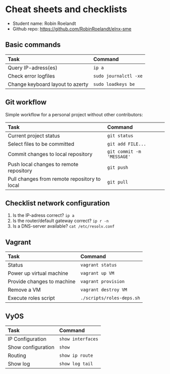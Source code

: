# Cheat sheets and checklists

- Student name: Robin Roelandt
- Github repo: https://github.com/RobinRoelandt/elnx-sme

## Basic commands

| Task                | Command |
| :---                | :---    |
| Query IP-adress(es) | `ip a`  |
| Check error logfiles| `sudo journalctl -xe` |
| Change keyboard layout to azerty| `sudo loadkeys be` |

## Git workflow

Simple workflow for a personal project without other contributors:

| Task                                         | Command                   |
| :---                                         | :---                      |
| Current project status                       | `git status`              |
| Select files to be committed                 | `git add FILE...`         |
| Commit changes to local repository           | `git commit -m 'MESSAGE'` |
| Push local changes to remote repository      | `git push`                |
| Pull changes from remote repository to local | `git pull`                |

## Checklist network configuration

1. Is the IP-adress correct? `ip a`
2. Is the router/default gateway correct? `ip r -n`
3. Is a DNS-server available? `cat /etc/resolv.conf`


## Vagrant

| Task                       | Command                |
| :---                       | :---                   |
| Status                     | `vagrant status`       |
| Power up virtual machine   | `vagrant up VM`        |
| Provide changes to machine | `vagrant provision`    |
| Remove a VM                | `vagrant destroy VM`   |
| Execute roles script       | `./scripts/roles-deps.sh` |


## VyOS

| Task              | Command           |
| :---              | :---              |
| IP Configuration  | `show interfaces` |
| Show configuration|`show`             |
| Routing           |`show ip route`    |
| Show log          |`show log tail`    |
